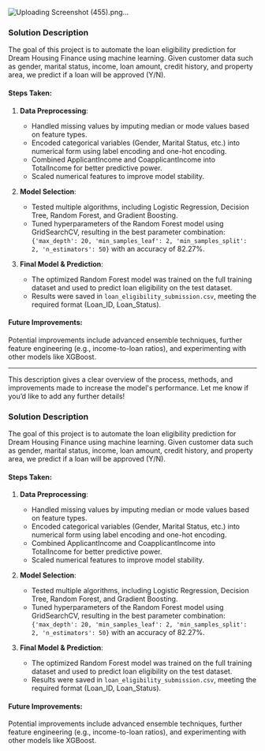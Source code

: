 
![Uploading Screenshot (455).png…]()

### Solution Description

The goal of this project is to automate the loan eligibility prediction for Dream Housing Finance using machine learning. Given customer data such as gender, marital status, income, loan amount, credit history, and property area, we predict if a loan will be approved (Y/N).

#### Steps Taken:

1. **Data Preprocessing**: 
   - Handled missing values by imputing median or mode values based on feature types.
   - Encoded categorical variables (Gender, Marital Status, etc.) into numerical form using label encoding and one-hot encoding.
   - Combined ApplicantIncome and CoapplicantIncome into TotalIncome for better predictive power.
   - Scaled numerical features to improve model stability.

2. **Model Selection**:
   - Tested multiple algorithms, including Logistic Regression, Decision Tree, Random Forest, and Gradient Boosting.
   - Tuned hyperparameters of the Random Forest model using GridSearchCV, resulting in the best parameter combination: `{'max_depth': 20, 'min_samples_leaf': 2, 'min_samples_split': 2, 'n_estimators': 50}` with an accuracy of 82.27%.

3. **Final Model & Prediction**:
   - The optimized Random Forest model was trained on the full training dataset and used to predict loan eligibility on the test dataset.
   - Results were saved in `loan_eligibility_submission.csv`, meeting the required format (Loan_ID, Loan_Status).

#### Future Improvements:
Potential improvements include advanced ensemble techniques, further feature engineering (e.g., income-to-loan ratios), and experimenting with other models like XGBoost.

---

This description gives a clear overview of the process, methods, and improvements made to increase the model's performance. Let me know if you’d like to add any further details!
### Solution Description

The goal of this project is to automate the loan eligibility prediction for Dream Housing Finance using machine learning. Given customer data such as gender, marital status, income, loan amount, credit history, and property area, we predict if a loan will be approved (Y/N).

#### Steps Taken:

1. **Data Preprocessing**: 
   - Handled missing values by imputing median or mode values based on feature types.
   - Encoded categorical variables (Gender, Marital Status, etc.) into numerical form using label encoding and one-hot encoding.
   - Combined ApplicantIncome and CoapplicantIncome into TotalIncome for better predictive power.
   - Scaled numerical features to improve model stability.

2. **Model Selection**:
   - Tested multiple algorithms, including Logistic Regression, Decision Tree, Random Forest, and Gradient Boosting.
   - Tuned hyperparameters of the Random Forest model using GridSearchCV, resulting in the best parameter combination: `{'max_depth': 20, 'min_samples_leaf': 2, 'min_samples_split': 2, 'n_estimators': 50}` with an accuracy of 82.27%.

3. **Final Model & Prediction**:
   - The optimized Random Forest model was trained on the full training dataset and used to predict loan eligibility on the test dataset.
   - Results were saved in `loan_eligibility_submission.csv`, meeting the required format (Loan_ID, Loan_Status).

#### Future Improvements:
Potential improvements include advanced ensemble techniques, further feature engineering (e.g., income-to-loan ratios), and experimenting with other models like XGBoost.
